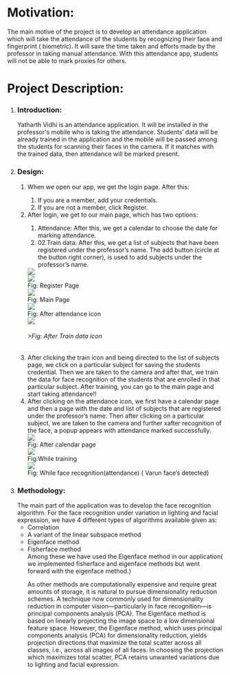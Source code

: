 <h1>Motivation:</h1>
<p>The main motive of the project is to develop an attendance application which will take
the attendance of the students by recognizing their face and fingerprint ( biometric). It
will save the time taken and efforts made by the professor in taking manual attendance.
With this attendance app, students will not be able to mark proxies for others.</p>

<h1>Project Description:</h1>
<ol>
  <li><h3>Introduction:</h3>
<p>Yatharth Vidhi is an attendance application. It will be installed in the professor's
mobile who is taking the attendance. Students’ data will be already trained in the
application and the mobile will be passed among the students for scanning their
faces in the camera. If it matches with the trained data,
then attendance will be marked present.</p></li>

<li><h3> Design:</h3>
  <ol>
    <li>When we open our app, we get the login page. After this:</li>
    <ol>
      <li>If you are a member, add your credentials.</li>
      <li>If you are not a member, click Register.</li>
    </ol>
    <li>After login, we get to our main page, which has two options:</li>
    <ol>
      <li>Attendance: After this, we get a calendar to choose the date for marking attendance.</li>
      <li>02.Train data: After this, we get a list of subjects that have been registered under the professor’s name. The add button (circle at the button right
        corner), is used to add subjects under the professor’s name.</li>
    </ol>

<img src="login.png" style="display:block" caption="Fig: Login page">
<span style="display:block"> </span>

<img src="register.png" style="display:block">
<span style="display:block">Fig: Register Page</span>

<img src="main.png" style="display:block">
<span style="display:block">Fig: Main Page </span>

<img src="attendance.png" style="display:block">
<span style="display:block">Fig: After attendance icon</span>

<img src="train.png" style="display:block">
<h6>>Fig: After Train data icon</h6>

<li>After clicking the train icon and being directed to the list of subjects page, we click on
a particular subject for saving the students credential. Then we are taken to the
camera and after that, we train the data for face recognition of the students that are
enrolled in that particular subject. After training, you can go to the main page and
start taking attendance!!</li>

<li> After clicking on the attendance icon, we first have a calendar page and then a page
with the date and list of subjects that are registered under the professor’s name. Then
after clicking on a particular subject, we are taken to the camera and further xafter
recognition of the face, a popup appears with attendance marked successfully.</li>

<img src="calendar.png" style="display:block">
<span style="display:block">Fig: After calendar page</span>

<img src="training.png" style="display:block">
<span style="display:block">Fig:While training </span>

<img src="face.png" style="display:block">
<span style="display:block">Fig: While face recognition(attendance)
( Varun face’s detected)</span>

</ol>

<li><h3>Methodology:</h3>
The main part of the application was to develop the face recognition algorithm. For
the face recognition under variation in lighting and facial expression, we have 4
different types of algorithms available given as:
  <ul>
    <li>Correlation</li>
    <li>A variant of the linear subspace method</li>
    <li>Eigenface method</li>
    <li>Fisherface method</li>
Among these we have used the Eigenface method in our application( we
implemented fisherface and eigenface methods but went forward with the eigenface
method.)

As other methods are computationally expensive and require great amounts of
storage, it is natural to pursue dimensionality reduction schemes. A technique now
commonly used for dimensionality reduction in computer vision—particularly in face
recognition—is principal components analysis (PCA). The Eigenface method is based
on linearly projecting the image space to a low dimensional feature space. However,
the Eigenface method, which uses principal components analysis (PCA) for
dimensionality reduction, yields projection directions that maximize the total scatter
across all classes, i.e., across all images of all faces. In choosing the projection which
maximizes total scatter, PCA retains unwanted variations due to lighting and facial
expression.
</li>
